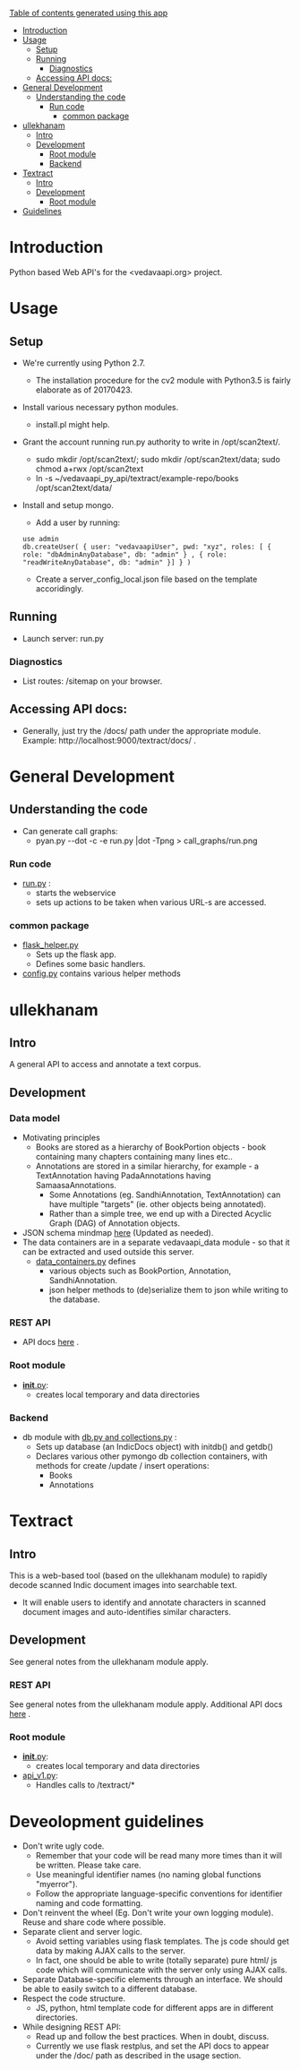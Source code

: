 [Table of contents generated using this app](https://tableofcontents.herokuapp.com)

- [Introduction](#introduction)
- [Usage](#usage)
  - [Setup](#setup)
  - [Running](#running)
    - [Diagnostics](#diagnostics)
  - [Accessing API docs:](#accessing-api-docs)
- [General Development](#general-development)
  - [Understanding the code](#understanding-the-code)
    - [Run code](#run-code)
      - [common package](#common-package)
- [ullekhanam](#ullekhanam)
  - [Intro](#intro)
  - [Development](#development)
    - [Root module](#root-module)
    - [Backend](#backend)
- [Textract](#textract)
  - [Intro](#intro)
  - [Development](#development)
    - [Root module](#root-module)
- [Guidelines](#guidelines)

# Introduction
Python based Web API's for the <vedavaapi.org> project.  

# Usage
## Setup
* We're currently using Python 2.7.
  * The installation procedure for the cv2 module with Python3.5 is fairly elaborate as of 20170423.
* Install various necessary python modules.

  * install.pl might help.
* Grant the account running run.py authority to write in /opt/scan2text/.
  * sudo mkdir /opt/scan2text/; sudo mkdir /opt/scan2text/data; sudo chmod a+rwx /opt/scan2text
  * ln -s ~/vedavaapi_py_api/textract/example-repo/books /opt/scan2text/data/
* Install and setup mongo.
  * Add a user by running:
  ```
  use admin
  db.createUser( { user: "vedavaapiUser", pwd: "xyz", roles: [ { role: "dbAdminAnyDatabase", db: "admin" } , { role: "readWriteAnyDatabase", db: "admin" }] } )
  ```  
  * Create a server_config_local.json file based on the template accoridingly.

## Running
* Launch server: run.py

### Diagnostics
* List routes: /sitemap on your browser.

## Accessing API docs:
* Generally, just try the /docs/ path under the appropriate module. Example: http://localhost:9000/textract/docs/ .

# General Development
## Understanding the code
* Can generate call graphs:
  * pyan.py --dot -c -e run.py |dot -Tpng > call_graphs/run.png

### Run code
* [run.py]() :
  * starts the webservice
  * sets up actions to be taken when various URL-s are accessed.

### common package
* [flask_helper.py]()
  * Sets up the flask app.
  * Defines some basic handlers.
* [config.py]() contains various helper methods

# ullekhanam
## Intro
A general API to access and annotate a text corpus.

## Development
### Data model
- Motivating principles
  - Books are stored as a hierarchy of BookPortion objects - book containing many chapters containing many lines etc..
  - Annotations are stored in a similar hierarchy, for example - a TextAnnotation having PadaAnnotations having SamaasaAnnotations.
    - Some Annotations (eg. SandhiAnnotation, TextAnnotation) can have multiple "targets" (ie. other objects being annotated).
    - Rather than a simple tree, we end up with a Directed Acyclic Graph (DAG) of Annotation objects.
- JSON schema mindmap [here](https://drive.mindmup.com/map?state=%7B%22ids%22:%5B%220B1_QBT-hoqqVbHc4QTV3Q2hjdTQ%22%5D,%22action%22:%22open%22,%22userId%22:%22109000762913288837175%22%7D) (Updated as needed).
- The data containers are in a separate vedavaapi_data module - so that it can be extracted and used outside this server.
    * [data_containers.py]() defines
      * various objects such as BookPortion, Annotation, SandhiAnnotation.
      * json helper methods to (de)serialize them to json while writing to the database.

### REST API
- API docs [here](http://api.vedavaapi.org/py/ullekhanam/docs) .

### Root module
* [__init__.py]():
  * creates local temporary and data directories

### Backend
* db module with [db.py and collections.py]() :
  * Sets up database (an IndicDocs object) with initdb() and getdb()
  * Declares various other pymongo db collection containers, with methods for create /update / insert operations:
    * Books
    * Annotations

# Textract
## Intro
This is a web-based tool (based on the ullekhanam module) to rapidly decode scanned Indic document images into searchable text.

- It will enable users to identify and annotate characters in scanned document images and auto-identifies similar characters.

## Development
See general notes from the ullekhanam module apply.

### REST API
See general notes from the ullekhanam module apply. Additional API docs [here](http://api.vedavaapi.org/py/textract/docs) .

### Root module
* [__init__.py]():
  * creates local temporary and data directories
* [api_v1.py]():
  * Handles calls to /textract/*

# Deveolopment guidelines
* Don't write ugly code.
  * Remember that your code will be read many more times than it will be written. Please take care.
  * Use meaningful identifier names (no naming global functions "myerror").
  * Follow the appropriate language-specific conventions for identifier naming and code formatting.
* Don't reinvent the wheel (Eg. Don't write your own logging module). Reuse and share code where possible.
* Separate client and server logic.
  * Avoid setting variables using flask templates. The js code should get data by making AJAX calls to the server. 
  * In fact, one should be able to write (totally separate) pure html/ js code which will communicate with the server only using AJAX calls.
* Separate Database-specific elements through an interface. We should be able to easily switch to a different database.
* Respect the code structure.
  * JS, python, html template code for different apps are in different directories.
* While designing REST API:
  * Read up and follow the best practices. When in doubt, discuss.
  * Currently we use flask restplus, and set the API docs to appear under the /doc/ path as described in the usage section.
  
